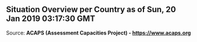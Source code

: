 ## Situation Overview per Country as of Sun, 20 Jan 2019 03:17:30 GMT

Source: **ACAPS (Assessment Capacities Project) - https://www.acaps.org**